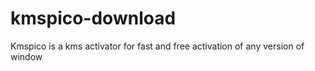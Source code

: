 # kmspico-download
Kmspico is a kms activator for fast and free activation of any version of window
